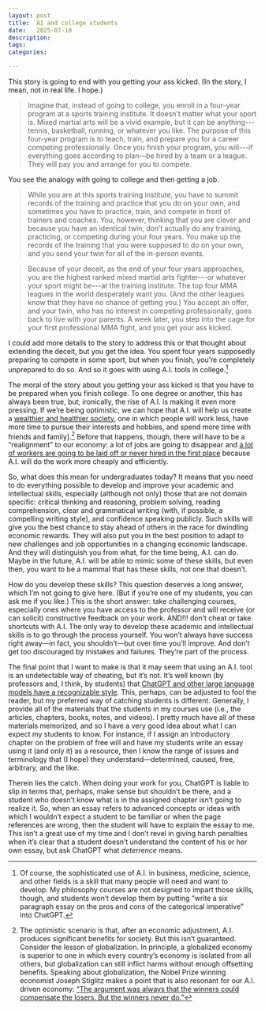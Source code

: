 ```yaml
---
layout: post
title:  AI and college students
date:   2025-07-10
description: 
tags: 
categories:

---
```


This story is going to end with you getting your ass kicked. (In the story, I mean, not in real life. I hope.) 
> Imagine that, instead of going to college, you enroll in a four-year program at a sports training institute. It doesn’t matter what your sport is. Mixed martial arts will be a vivid example, but it can be anything---tennis, basketball, running, or whatever you like. The purpose of this four-year program is to teach, train, and prepare you for a career competing professionally. Once you finish your program, you will---if everything goes according to plan—be hired by a team or a league. They will pay you and arrange for you to compete. 

You see the analogy with going to college and then getting a job.

> While you are at this sports training institute, you have to summit records of the training and practice that you do on your own, and sometimes you have to practice, train, and compete in front of trainers and coaches. You, however, thinking that you are clever and because you have an identical twin, don’t actually do any training, practicing, or competing during your four years. You make up the records of the training that you were supposed to do on your own, and you send your twin for all of the in-person events.

> Because of your deceit, as the end of your four years approaches, you are the highest ranked mixed martial arts fighter---or whatever your sport might be---at the training institute. The top four MMA leagues in the world desperately want you. (And the other leagues know that they have no chance of getting you.) You accept an offer, and your twin, who has no interest in competing professionally, goes back to live with your parents. A week later, you step into the cage for your first professional MMA fight, and you get your ass kicked.
 
I could add more details to the story to address this or that thought about extending the deceit, but you get the idea. You spent four years supposedly preparing to compete in some sport, but when you finish, you’re completely unprepared to do so. And so it goes with using A.I. tools in college.[^1]

[^1]: Of course, the sophisticated use of A.I. in business, medicine, science, and other fields is a skill that many people will need and want to develop. My philosophy courses are not designed to impart those skills, though, and students won’t develop them by putting “write a six paragraph essay on the pros and cons of the categorical imperative” into ChatGPT.
 
The moral of the story about you getting your ass kicked is that you have to be prepared when you finish college. To one degree or another, this has always been true, but, ironically, the rise of A.I. is making it even more pressing. If we’re being optimistic, we can hope that A.I. will help us create a [wealthier and healthier society](https://www.darioamodei.com/essay/machines-of-loving-grace), one in which people will work less, have more time to pursue their interests and hobbies, and spend more time with friends and family].[^2] 
Before that happens, though, there will have to be a “realignment” to our economy: a lot of jobs are going to disappear and [a lot of workers are going to be laid off or never hired in the first place](https://www.nytimes.com/2025/05/19/opinion/linkedin-ai-entry-level-jobs.html) because A.I. will do the work more cheaply and efficiently.


[^2]: The optimistic scenario is that, after an economic adjustment, A.I. produces significant benefits for society. But this isn’t guaranteed. Consider the lesson of globalization. In principle, a globalized economy is superior to one in which every country’s economy is isolated from all others, but globalization can still inflict harms without enough offsetting benefits. Speaking about globalization, the Nobel Prize winning economist Joseph Stiglitz makes a point that is also resonant for our A.I. driven economy: [“The argument was always that the winners could compensate the losers. But the winners never do.”](https://www.nytimes.com/2015/05/18/business/a-decade-later-loss-of-maytag-factory-still-resonates.html)


So, what does this mean for undergraduates today? It means that you need to do everything possible to develop and improve your academic and intellectual skills, especially (although not only) those that are not domain specific: critical thinking and reasoning, problem solving, reading comprehension, clear and grammatical writing (with, if possible, a compelling writing style), and confidence speaking publicly. Such skills will give you the best chance to stay ahead of others in the race for dwindling economic rewards. They will also put you in the best position to adapt to new challenges and job opportunities in a changing economic landscape. And they will distinguish you from what, for the time being, A.I. can do. Maybe in the future, A.I. will be able to mimic some of these skills, but even then, you want to be a mammal that has these skills, not one that doesn’t.

How do you develop these skills? This question deserves a long answer, which I’m not going to give here. (But if you’re one of my students, you can ask me if you like.) This is the short answer: take challenging courses, especially ones where you have access to the professor and will receive (or can solicit) constructive feedback on your work. AND!!! don’t cheat or take shortcuts with A.I. The only way to develop these academic and intellectual skills is to go through the process yourself. You won’t always have success right away—in fact, you shouldn’t—but over time you’ll improve. And don’t get too discouraged by mistakes and failures. They’re part of the process. 


The final point that I want to make is that it may seem that using an A.I. tool is an undetectable way of cheating, but it’s not. It’s well known (by professors and, I think, by students) that [ChatGPT and other large language models have a recognizable style](https://seanjkernan.substack.com/p/13-signs-you-used-chatgpt-to-write). This, perhaps, can be adjusted to fool the reader, but my preferred way of catching students is different. 
Generally, I provide all of the materials that the students in my courses use (i.e., the articles, chapters, books, notes, and videos). I pretty much have all of these materials memorized, and so I have a very good idea about what I can expect my students to know. For instance, if I assign an introductory chapter on the problem of free will and have my students write an essay using it (and only it) as a resource, then I know the range of issues and terminology that (I hope) they understand—determined, caused, free, arbitrary, and the like. 

Therein lies the catch. When doing your work for you, ChatGPT is liable to slip in terms that, perhaps, make sense but shouldn’t be there, and a student who doesn’t know what is in the assigned chapter isn’t going to realize it. So, when an essay refers to advanced concepts or ideas with which I wouldn’t expect a student to be familiar or when the page references are wrong, then the student will have to explain the essay to me. This isn’t a great use of my time and I don’t revel in giving harsh penalties when it’s clear that a student doesn’t understand the content of his or her own essay, but ask ChatGPT what _deterrence_ means.

